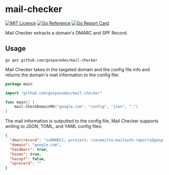 # mail-checker
[![MIT Licence](https://img.shields.io/badge/license-MIT-blue)](https://opensource.org/licenses/mit-license.php)
[![Go Reference](https://pkg.go.dev/badge/github.com/gospacedev/mail-checker.svg)](https://pkg.go.dev/github.com/gospacedev/mail-checker)
[![Go Report Card](https://goreportcard.com/badge/github.com/gospacedev/mail-checker)](https://goreportcard.com/report/github.com/gospacedev/mail-checker)

Mail Checker extracts a domain's DMARC and SPF Record.

## Usage
```
go get github.com/gospacedev/mail-checker
```

Mail Checker takes in the targeted domain and the config file info and returns 
the domain's mail information to the config file:

```go
package main

import "github.com/gospacedev/mail-checker"

func main() {
	mail.CheckDomainMX("google.com", "config", "json", ".")
}

```
    
The mail information is outputted to the config file, Mail Checker 
supports writing to JSON, TOML, and YAML config files:

```json
{
  "dmarcrecord": "v=DMARC1; p=reject; rua=mailto:mailauth-reports@google.com",
  "domain": "google.com",
  "hasdmarc": true,
  "hasmx": true,
  "hasspf": false,
  "sprecord": ""
}
```
